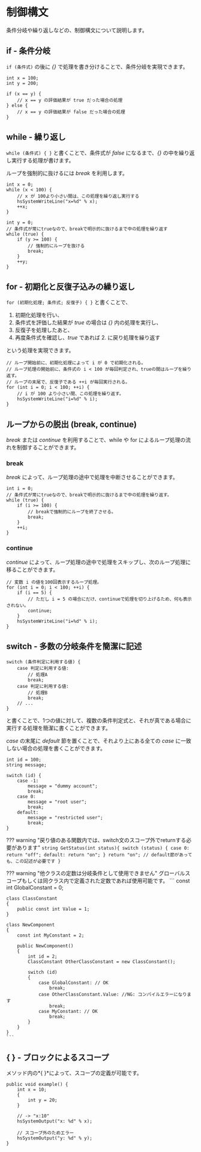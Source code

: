 # 制御構文

条件分岐や繰り返しなどの、制御構文について説明します。

## if - 条件分岐

`if (条件式)` の後に *{}* で処理を書き分けることで、条件分岐を実現できます。

```
int x = 100;
int y = 200;

if (x == y) {
    // x == y の評価結果が true だった場合の処理
} else {
    // x == y の評価結果が false だった場合の処理
}
```

## while - 繰り返し

`while (条件式) { }` と書くことで、条件式が *false* になるまで、*{}* の中を繰り返し実行する処理が書けます。

ループを強制的に抜けるには *break* を利用します。

```
int x = 0;
while (x < 100) {
    // x が 100より小さい間は、この処理を繰り返し実行する
    hsSystemWriteLine("x=%d" % x);
    ++x;
}

int y = 0;
// 条件式が常にtrueなので、breakで明示的に抜けるまで中の処理を繰り返す
while (true) {
    if (y >= 100) {
        // 強制的にループを抜ける
        break;
    }
    ++y;
}
```

## for - 初期化と反復子込みの繰り返し

`for (初期化処理; 条件式; 反復子) { }` と書くことで、

1. 初期化処理を行い、
2. 条件式を評価した結果が *true* の場合は *{}* 内の処理を実行し、
3. 反復子を処理したあと、
4. 再度条件式を確認し、*true* であれば 2. に戻り処理を繰り返す 

という処理を実現できます。
```
// ループ開始前に、初期化処理によって i が 0 で初期化される。
// ループ処理の開始前に、条件式の i < 100 が毎回判定され、trueの間はループを繰り返す。
// ループの末尾で、反復子である ++i が毎回実行される。
for (int i = 0; i < 100; ++i) {
    // i が 100 より小さい間、この処理を繰り返す。
    hsSystemWriteLine("i=%d" % i);
}
```

##  ループからの脱出 (break, continue)

*break* または *continue* を利用することで、while や for によるループ処理の流れを制御することができます。

### break

*break* によって、ループ処理の途中で処理を中断させることができます。
```
int i = 0;
// 条件式が常にtrueなので、breakで明示的に抜けるまで中の処理を繰り返す。
while (true) {
    if (i >= 100) {
        // breakで強制的にループを終了させる。
        break;
    }
    ++i;
}
```

### continue

*continue* によって、ループ処理の途中で処理をスキップし、次のループ処理に移ることができます。
```
// 変数 i の値を100回表示するループ処理。
for (int i = 0; i < 100; ++i) {
    if (i == 5) {
        // ただし i = 5 の場合にだけ、continueで処理を切り上げるため、何も表示されない。
        continue;
    }
    hsSystemWriteLine("i=%d" % i);
}
```

## switch - 多数の分岐条件を簡潔に記述

```
switch (条件判定に利用する値) {
    case 判定に利用する値:
        // 処理A
        break;
    case 判定に利用する値:
        // 処理B
        break;
    // ...
}
```

と書くことで、1つの値に対して、複数の条件判定式と、それが真である場合に実行する処理を簡潔に書くことができます。

*case* の末尾に *default* 節を置くことで、それより上にある全ての *case* に一致しない場合の処理を書くことができます。

```
int id = 100;
string message;

switch (id) {
    case -1:
        message = "dummy account";
        break;
    case 0:
        message = "root user";
        break;
    default:
        message = "restricted user";
        break;
}
```

??? warning "戻り値のある関数内では、switch文のスコープ外でreturnする必要があります"
    ```
    string GetStatus(int status){
        switch (status)
        {
            case 0:
                return "off";
            default:
                return "on";
        }
        return "on"; // default節があっても、この記述が必要です
    }
    ```

??? warning "他クラスの定数は分岐条件として使用できません"
    グローバルスコープもしくは同クラス内で定義された定数であれば使用可能です。
    ```
    const int GlobalConstant = 0;

    class ClassConstant
    {
        public const int Value = 1;
    }

    class NewComponent
    {
        const int MyConstant = 2;

        public NewComponent()
        {
            int id = 2;
            ClassConstant OtherClassConstant = new ClassConstant();

            switch (id)
            {
                case GlobalConstant: // OK
                    break;
                case OtherClassConstant.Value: //NG: コンパイルエラーになります
                    break;
                case MyConstant: // OK
                    break;
            }
        }
    }
    ```

## { } - ブロックによるスコープ
メソッド内の*{ }*によって、スコープの定義が可能です。

```
public void example() {
    int x = 10;
    { 
        int y = 20;
    }

    // -> "x:10"
    hsSystemOutput("x: %d" % x);

    // スコープ外のためエラー
    hsSystemOutput("y: %d" % y); 
}
```
